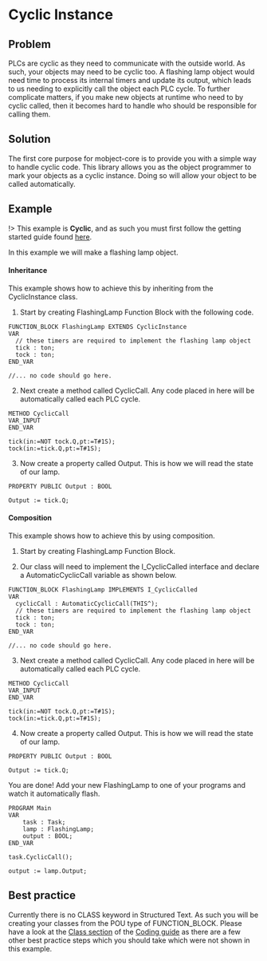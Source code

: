 # Cyclic Instance

## Problem

PLCs are cyclic as they need to communicate with the outside world.  As such, your objects may need to be cyclic too.  A flashing lamp object would need time to process its internal timers and update its output, which leads to us needing to explicitly call the object each PLC cycle.  To further complicate matters, if you make new objects at runtime who need to by cyclic called, then it becomes hard to handle who should be responsible for calling them. 

## Solution
The first core purpose for mobject-core is to provide you with a simple way to handle cyclic code.  This library allows you as the object programmer to mark your objects as a cyclic instance.  Doing so will allow your object to be called automatically.  

## Example
!> This example is **Cyclic**, and as such you must first follow the getting started guide found [here](./#getting-started).

In this example we will make a flashing lamp object.  
<!-- tabs:start -->

#### **Inheritance**

This example shows how to achieve this by inheriting from the CyclicInstance class.

1. Start by creating FlashingLamp Function Block with the following code.

```declaration
FUNCTION_BLOCK FlashingLamp EXTENDS CyclicInstance
VAR
  // these timers are required to implement the flashing lamp object
  tick : ton;
  tock : ton;
END_VAR
```
```body
//... no code should go here.
```

2. Next create a method called CyclicCall.  Any code placed in here will be automatically called each PLC cycle.  

```declaration
METHOD CyclicCall
VAR_INPUT
END_VAR
```
```body
tick(in:=NOT tock.Q,pt:=T#1S);
tock(in:=tick.Q,pt:=T#1S);
```

3. Now create a property called Output.  This is how we will read the state of our lamp.

```declaration
PROPERTY PUBLIC Output : BOOL
```
```body
Output := tick.Q;
```

#### **Composition**

This example shows how to achieve this by using composition.

1. Start by creating FlashingLamp Function Block. 

2. Our class will need to implement the I_CyclicCalled interface and declare a AutomaticCyclicCall variable as shown below.

```declaration
FUNCTION_BLOCK FlashingLamp IMPLEMENTS I_CyclicCalled
VAR
  cyclicCall : AutomaticCyclicCall(THIS^);
  // these timers are required to implement the flashing lamp object
  tick : ton;
  tock : ton;
END_VAR
```
```body
//... no code should go here.
```

3. Next create a method called CyclicCall.  Any code placed in here will be automatically called each PLC cycle.  

```declaration
METHOD CyclicCall
VAR_INPUT
END_VAR
```
```body
tick(in:=NOT tock.Q,pt:=T#1S);
tock(in:=tick.Q,pt:=T#1S);
```

4. Now create a property called Output.  This is how we will read the state of our lamp.

```declaration
PROPERTY PUBLIC Output : BOOL
```
```body
Output := tick.Q;
```

<!-- tabs:end -->

You are done! Add your new FlashingLamp to one of your programs and watch it automatically flash.
```declaration
PROGRAM Main
VAR
	task : Task;
	lamp : FlashingLamp;
	output : BOOL;
END_VAR
```
```body
task.CyclicCall();

output := lamp.Output;
```

## Best practice 
Currently there is no CLASS keyword in Structured Text.  As such you will be creating your classes from the POU type of FUNCTION_BLOCK.  Please have a look at the [Class section](/coding-guide?id=class) of the [Coding guide](/coding-guide) as there are a few other best practice steps which you should take which were not shown in this example.